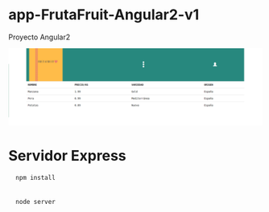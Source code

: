# app-FrutaFruit-Angular2-v1

Proyecto Angular2



![Alt text](https://github.com/JAreina/app-FrutaFruit-Angular2-v1/blob/master/frutafruit.1/recursos/2017-08-25_20-54-45.png)

# Servidor Express

      npm install
      
      
      node server 
      
      
